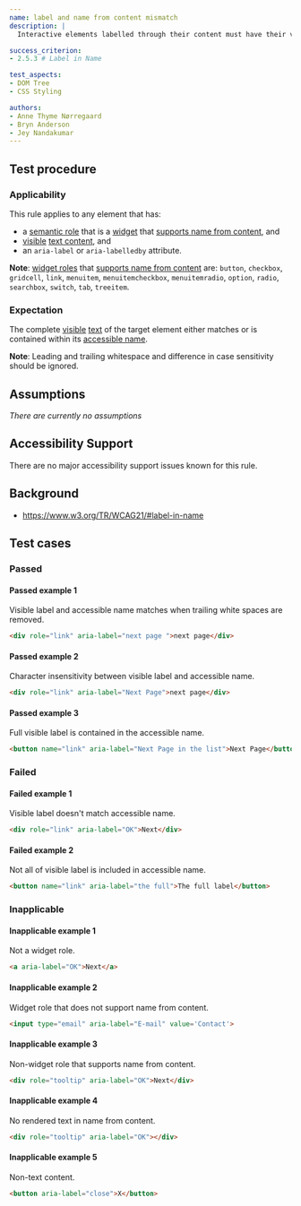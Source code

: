 ```yaml
---
name: label and name from content mismatch
description: |
  Interactive elements labelled through their content must have their visible label as part of their accessible name

success_criterion:
- 2.5.3 # Label in Name

test_aspects:
- DOM Tree
- CSS Styling

authors:
- Anne Thyme Nørregaard
- Bryn Anderson
- Jey Nandakumar
---
```


## Test procedure

### Applicability

This rule applies to any element that has:
* a [semantic role](#semantic-role) that is a [widget](https://www.w3.org/TR/wai-aria-1.1/#widget_roles) that [supports name from content](https://www.w3.org/TR/wai-aria-1.1/#namefromcontent), and 
* [visible](#visible) [text content](#text-content), and
* an `aria-label` or `aria-labelledby` attribute.

**Note**: [widget roles](https://www.w3.org/TR/wai-aria-1.1/#widget_roles) that [supports name from content](https://www.w3.org/TR/wai-aria-1.1/#namefromcontent) are: `button`, `checkbox`, `gridcell`, `link`, `menuitem`, `menuitemcheckbox`, `menuitemradio`, `option`, `radio`, `searchbox`, `switch`, `tab`, `treeitem`.

### Expectation

The complete [visible](#visible) [text](https://www.w3.org/TR/WCAG21/#dfn-text) of the target element either matches or is contained within its [accessible name](#accessible-name).

**Note**: Leading and trailing whitespace and difference in case sensitivity should be ignored.

## Assumptions

_There are currently no assumptions_

## Accessibility Support

There are no major accessibility support issues known for this rule.

## Background

- https://www.w3.org/TR/WCAG21/#label-in-name

## Test cases

### Passed

#### Passed example 1

Visible label and accessible name matches when trailing white spaces are removed.

```html
<div role="link" aria-label="next page ">next page</div>
```

#### Passed example 2

Character insensitivity between visible label and accessible name.

```html
<div role="link" aria-label="Next Page">next page</div>
```

#### Passed example 3

Full visible label is contained in the accessible name.

```html
<button name="link" aria-label="Next Page in the list">Next Page</button>
```

### Failed

#### Failed example 1

Visible label doesn't match accessible name.

```html
<div role="link" aria-label="OK">Next</div>
```

#### Failed example 2

Not all of visible label is included in accessible name.

```html
<button name="link" aria-label="the full">The full label</button>
```

### Inapplicable 

#### Inapplicable example 1

Not a widget role.

```html
<a aria-label="OK">Next</a>
```

#### Inapplicable example 2

Widget role that does not support name from content.

```html
<input type="email" aria-label="E-mail" value='Contact'>
```

#### Inapplicable example 3

Non-widget role that supports name from content.

```html
<div role="tooltip" aria-label="OK">Next</div>
```

#### Inapplicable example 4

No rendered text in name from content.

```html
<div role="tooltip" aria-label="OK"></div>
```

#### Inapplicable example 5

Non-text content.

```html
<button aria-label="close">X</button>
```

